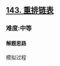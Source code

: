 <h2><a href="https://leetcode.cn/problems/reorder-list/">143. 重排链表
</a></h2>
<h3>难度:中等</h3>
<h4>解题思路</h4>
<p>模拟过程</p>
